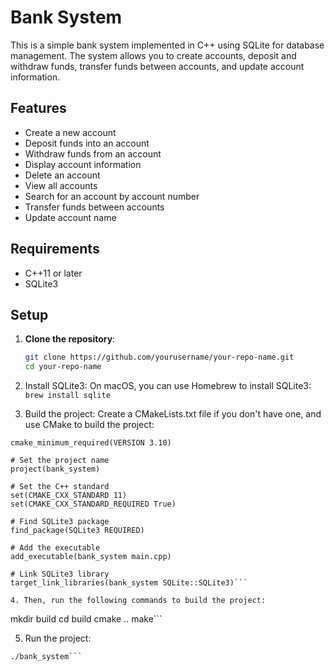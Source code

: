 # Bank System

This is a simple bank system implemented in C++ using SQLite for database management. The system allows you to create accounts, deposit and withdraw funds, transfer funds between accounts, and update account information.

## Features

- Create a new account
- Deposit funds into an account
- Withdraw funds from an account
- Display account information
- Delete an account
- View all accounts
- Search for an account by account number
- Transfer funds between accounts
- Update account name

## Requirements

- C++11 or later
- SQLite3

## Setup

1. **Clone the repository**:
   ```sh
   git clone https://github.com/yourusername/your-repo-name.git
   cd your-repo-name

2. Install SQLite3: On macOS, you can use Homebrew to install SQLite3:
    `brew install sqlite`

3. Build the project: Create a CMakeLists.txt file if you don't have one, and use CMake to build the project:

```
cmake_minimum_required(VERSION 3.10)

# Set the project name
project(bank_system)

# Set the C++ standard
set(CMAKE_CXX_STANDARD 11)
set(CMAKE_CXX_STANDARD_REQUIRED True)

# Find SQLite3 package
find_package(SQLite3 REQUIRED)

# Add the executable
add_executable(bank_system main.cpp)

# Link SQLite3 library
target_link_libraries(bank_system SQLite::SQLite3)```

4. Then, run the following commands to build the project:

```
mkdir build
cd build
cmake ..
make```

5. Run the project:
```
./bank_system```

